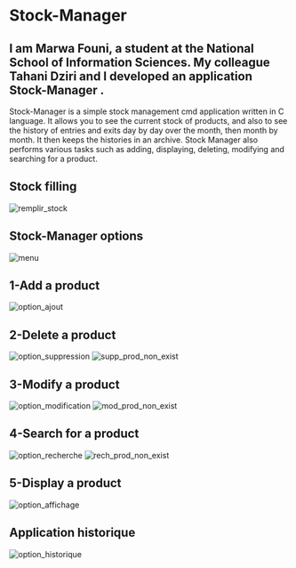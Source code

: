 # Stock-Manager
## I am Marwa Founi, a student at the National School of Information Sciences. My colleague Tahani Dziri and I developed an application Stock-Manager .
Stock-Manager is a simple stock management cmd application written in C language.
It allows you to see the current stock of products, and also to see the history of entries and exits
day by day over the month, then month by month. It then keeps the histories in an archive.
Stock Manager also performs various tasks such as adding, displaying, deleting, modifying and searching for a product.
## Stock filling
![remplir_stock](https://user-images.githubusercontent.com/119509865/210103585-53e35316-92ba-4960-a031-73653d4e0327.png)
## Stock-Manager options
![menu](https://user-images.githubusercontent.com/119509865/210104270-962e5d5e-0567-4629-9c86-de233c827482.png)
## 1-Add a product
![option_ajout](https://user-images.githubusercontent.com/119509865/210104295-d52860a6-82a8-4e9a-ab22-b2ce24425260.png)
## 2-Delete a product
![option_suppression](https://user-images.githubusercontent.com/119509865/210104400-4b12fb6e-727e-4db1-9229-46fdf5120c52.png)
![supp_prod_non_exist](https://user-images.githubusercontent.com/119509865/210104410-2787df46-9e7a-4c49-95dd-1c81e3c182fe.png)
## 3-Modify a product
![option_modification](https://user-images.githubusercontent.com/119509865/210104519-ea48eee1-a326-43dc-bb15-4ef7bcb6131d.png)
![mod_prod_non_exist](https://user-images.githubusercontent.com/119509865/210104529-d0093871-1e49-4f35-91c9-89d48622279f.png)
## 4-Search for a product
![option_recherche](https://user-images.githubusercontent.com/119509865/210104537-e9e2676f-fd07-4621-8e81-fa4be4ccd4b3.png)
![rech_prod_non_exist](https://user-images.githubusercontent.com/119509865/210104546-21f61c45-74cb-4215-b1f4-51e0ff54834f.png)
## 5-Display a product
![option_affichage](https://user-images.githubusercontent.com/119509865/210104625-866a57f7-caeb-4831-a0c5-fda4886770ed.png)
## Application historique
![option_historique](https://user-images.githubusercontent.com/119509865/210104674-18e9cf31-feb8-4454-9f7c-0f3fa76593a6.png)


